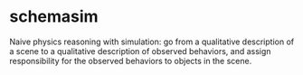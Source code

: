 # schemasim
Naive physics reasoning with simulation: go from a qualitative description of a scene to a qualitative description of observed behaviors, and assign responsibility for the observed behaviors to objects in the scene.
